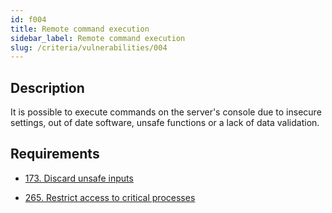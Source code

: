 ```yaml
---
id: f004
title: Remote command execution
sidebar_label: Remote command execution
slug: /criteria/vulnerabilities/004
---
```


## Description

It is possible to execute commands
on the server's console
due to insecure settings,
out of date software,
unsafe functions
or a lack of data validation.

## Requirements

- [173. Discard unsafe inputs](/criteria/requirements/source/173)

- [265. Restrict access to critical processes](/criteria/requirements/services/265)
